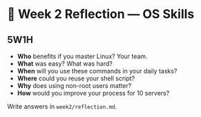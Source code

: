 # 📘 Week 2 Reflection — OS Skills

## 5W1H
- **Who** benefits if you master Linux? Your team.
- **What** was easy? What was hard?
- **When** will you use these commands in your daily tasks?
- **Where** could you reuse your shell script?
- **Why** does using non-root users matter?
- **How** would you improve your process for 10 servers?

Write answers in `week2/reflection.md`.